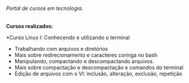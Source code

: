###### Portal de cursos em tecnologia.

**Cursos realizados:**
  
  *Curso Linux I: Conhecendo e utilizando o terminal
  - Trabalhando com arquivos e diretórios
  - Mais sobre redirecionamento e caracteres coringa no bash
  - Manipulando, compactando e descompactando arquivos.
  - Mais sobre compactação e descompactação e comandos do terminal
  - Edição de arquivos com o VI: inclusão, alteração, exclusão, repetição
